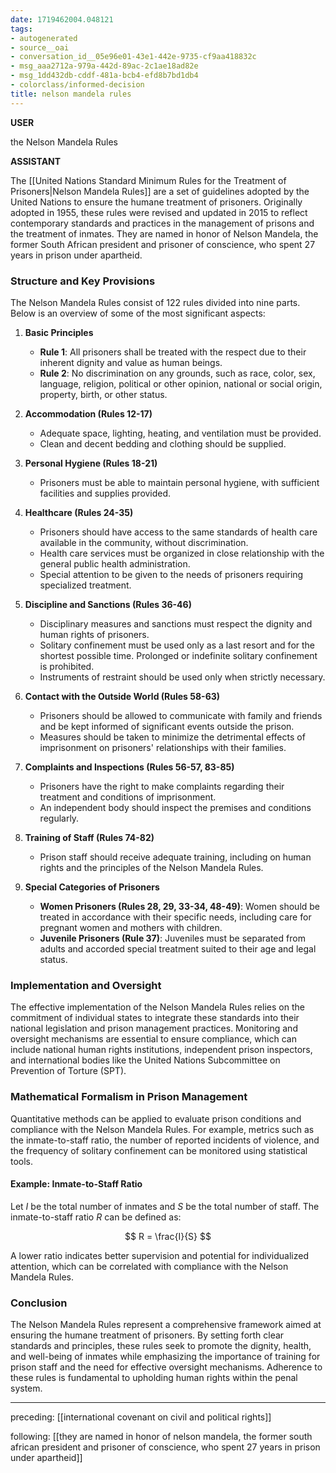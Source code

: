 ```yaml
---
date: 1719462004.048121
tags:
- autogenerated
- source__oai
- conversation_id__05e96e01-43e1-442e-9735-cf9aa418832c
- msg_aaa2712a-979a-442d-89ac-2c1ae18ad82e
- msg_1dd432db-cddf-481a-bcb4-efd8b7bd1db4
- colorclass/informed-decision
title: nelson mandela rules
---
```


**USER**

the Nelson Mandela Rules


**ASSISTANT**

The [[United Nations Standard Minimum Rules for the Treatment of Prisoners|Nelson Mandela Rules]] are a set of guidelines adopted by the United Nations to ensure the humane treatment of prisoners. Originally adopted in 1955, these rules were revised and updated in 2015 to reflect contemporary standards and practices in the management of prisons and the treatment of inmates. They are named in honor of Nelson Mandela, the former South African president and prisoner of conscience, who spent 27 years in prison under apartheid.

### Structure and Key Provisions

The Nelson Mandela Rules consist of 122 rules divided into nine parts. Below is an overview of some of the most significant aspects:

1. **Basic Principles**
   - **Rule 1**: All prisoners shall be treated with the respect due to their inherent dignity and value as human beings.
   - **Rule 2**: No discrimination on any grounds, such as race, color, sex, language, religion, political or other opinion, national or social origin, property, birth, or other status.

2. **Accommodation (Rules 12-17)**
   - Adequate space, lighting, heating, and ventilation must be provided.
   - Clean and decent bedding and clothing should be supplied.

3. **Personal Hygiene (Rules 18-21)**
   - Prisoners must be able to maintain personal hygiene, with sufficient facilities and supplies provided.

4. **Healthcare (Rules 24-35)**
   - Prisoners should have access to the same standards of health care available in the community, without discrimination.
   - Health care services must be organized in close relationship with the general public health administration.
   - Special attention to be given to the needs of prisoners requiring specialized treatment.

5. **Discipline and Sanctions (Rules 36-46)**
   - Disciplinary measures and sanctions must respect the dignity and human rights of prisoners.
   - Solitary confinement must be used only as a last resort and for the shortest possible time. Prolonged or indefinite solitary confinement is prohibited.
   - Instruments of restraint should be used only when strictly necessary.

6. **Contact with the Outside World (Rules 58-63)**
   - Prisoners should be allowed to communicate with family and friends and be kept informed of significant events outside the prison.
   - Measures should be taken to minimize the detrimental effects of imprisonment on prisoners' relationships with their families.

7. **Complaints and Inspections (Rules 56-57, 83-85)**
   - Prisoners have the right to make complaints regarding their treatment and conditions of imprisonment.
   - An independent body should inspect the premises and conditions regularly.

8. **Training of Staff (Rules 74-82)**
   - Prison staff should receive adequate training, including on human rights and the principles of the Nelson Mandela Rules.

9. **Special Categories of Prisoners**
   - **Women Prisoners (Rules 28, 29, 33-34, 48-49)**: Women should be treated in accordance with their specific needs, including care for pregnant women and mothers with children.
   - **Juvenile Prisoners (Rule 37)**: Juveniles must be separated from adults and accorded special treatment suited to their age and legal status.

### Implementation and Oversight

The effective implementation of the Nelson Mandela Rules relies on the commitment of individual states to integrate these standards into their national legislation and prison management practices. Monitoring and oversight mechanisms are essential to ensure compliance, which can include national human rights institutions, independent prison inspectors, and international bodies like the United Nations Subcommittee on Prevention of Torture (SPT).

### Mathematical Formalism in Prison Management

Quantitative methods can be applied to evaluate prison conditions and compliance with the Nelson Mandela Rules. For example, metrics such as the inmate-to-staff ratio, the number of reported incidents of violence, and the frequency of solitary confinement can be monitored using statistical tools.

#### Example: Inmate-to-Staff Ratio

Let $I$ be the total number of inmates and $S$ be the total number of staff. The inmate-to-staff ratio $R$ can be defined as:

$$
R = \frac{I}{S}
$$

A lower ratio indicates better supervision and potential for individualized attention, which can be correlated with compliance with the Nelson Mandela Rules.

### Conclusion

The Nelson Mandela Rules represent a comprehensive framework aimed at ensuring the humane treatment of prisoners. By setting forth clear standards and principles, these rules seek to promote the dignity, health, and well-being of inmates while emphasizing the importance of training for prison staff and the need for effective oversight mechanisms. Adherence to these rules is fundamental to upholding human rights within the penal system.


---

preceding: [[international covenant on civil and political rights]]  


following: [[they are named in honor of nelson mandela, the former south african president and prisoner of conscience, who spent 27 years in prison under apartheid]]